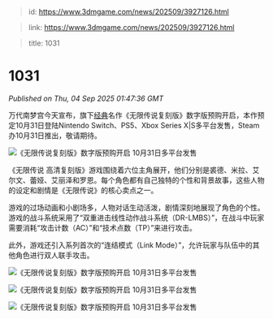 > id: https://www.3dmgame.com/news/202509/3927126.html

> link: https://www.3dmgame.com/news/202509/3927126.html

> title: 1031

# 1031
_Published on Thu, 04 Sep 2025 01:47:36 GMT_

万代南梦宫今天宣布，旗下[经典](https://www.3dmgame.com/tag/jingdian_1/)名作《无限传说复刻版》数字版预购开启，本作预定10月31日登陆Nintendo Switch、PS5、Xbox Series X|S多平台发售，Steam办10月31日推出，敬请期待。

![《无限传说复刻版》数字版预购开启 10月31日多平台发售](https://img.3dmgame.com/uploads/images/news/20250904/1756950421_578572.png)

《无限传说 高清复刻版》游戏围绕着六位主角展开，他们分别是裘德、米拉、艾尔文、蕾娅、艾丽泽和罗恩。每个角色都有自己独特的个性和背景故事，这些人物的设定和剧情是《无限传说》的核心卖点之一。

游戏的过场动画和小剧场多，人物对话生动活泼，剧情深刻地展现了角色的个性。游戏的战斗系统采用了“双重进击线性动作战斗系统（DR-LMBS）”，在战斗中玩家需要消耗“攻击计数（AC）”和“技术点数（TP）”来进行攻击。

此外，游戏还引入系列首次的“连结模式（Link Mode）”，允许玩家与队伍中的其他角色进行双人联手攻击。

![《无限传说复刻版》数字版预购开启 10月31日多平台发售](https://img.3dmgame.com/uploads/images/news/20250904/1756950433_556119.png)

![《无限传说复刻版》数字版预购开启 10月31日多平台发售](https://img.3dmgame.com/uploads/images/news/20250904/1756950434_173653.png)

![《无限传说复刻版》数字版预购开启 10月31日多平台发售](https://img.3dmgame.com/uploads/images/news/20250904/1756950433_472894.png)
